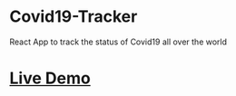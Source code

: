 # Covid19-Tracker
React App to track the status of Covid19 all over the world


# [Live Demo](https://covid-19-tracker-a78b8.web.app/)
